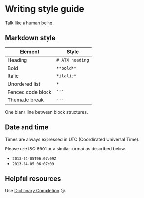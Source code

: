 # Writing style guide

Talk like a human being.

## Markdown style

| Element           | Style           |
| ----------------- | --------------- |
| Heading           | `# ATX heading` |
| Bold              | `**bold**`      |
| Italic            | `*italic*`      |
| Unordered list    | `*`             |
| Fenced code block | ```` ``` ````   |
| Thematic break    | `---`           |

One blank line between block structures.

## Date and time

Times are always expressed in UTC (Coordinated Universal Time).

Please use ISO 8601 or a similar format as described below.

* `2013-04-05T06:07:09Z`
* `2013-04-05 06:07:09`

## Helpful resources

Use [Dictionary Completion](https://marketplace.visualstudio.com/items?itemName=yzhang.dictionary-completion) 😏.

